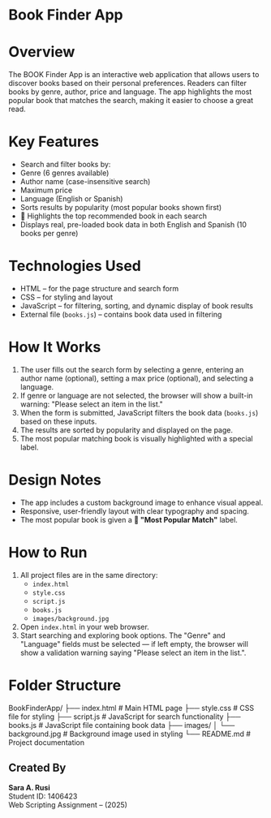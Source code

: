 # Book Finder App

# Overview
The BOOK Finder App is an interactive web application that allows users to discover books based on their personal preferences. Readers can filter books by genre, author, price and language. The app highlights the most popular book that matches the search, making it easier to choose a great read.

# Key Features
- Search and filter books by:
- Genre (6 genres available)
- Author name (case-insensitive search)
- Maximum price
- Language (English or Spanish)
- Sorts results by popularity (most popular books shown first)
- 💜 Highlights the top recommended book in each search
- Displays real, pre-loaded book data in both English and Spanish (10 books per genre)

# Technologies Used
- HTML – for the page structure and search form  
- CSS – for styling and layout  
- JavaScript – for filtering, sorting, and dynamic display of book results  
- External file (`books.js`) – contains book data used in filtering  

# How It Works
1. The user fills out the search form by selecting a genre, entering an author name (optional), setting a max price (optional), and selecting a language.
2. If genre or language are not selected, the browser will show a built-in warning: 
"Please select an item in the list."
3. When the form is submitted, JavaScript filters the book data (`books.js`) based on these inputs.
4. The results are sorted by popularity and displayed on the page.
5. The most popular matching book is visually highlighted with a special label.

# Design Notes
- The app includes a custom background image to enhance visual appeal.
- Responsive, user-friendly layout with clear typography and spacing.
- The most popular book is given a **💜 "Most Popular Match"** label.

# How to Run
1. All project files are in the same directory:
   - `index.html`
   - `style.css`
   - `script.js`
   - `books.js`
   - `images/background.jpg`
2. Open `index.html` in your web browser.
3. Start searching and exploring book options. The "Genre" and "Language" fields must be selected — if left empty, the browser will show a validation warning saying "Please select an item in the list.".

# Folder Structure
BookFinderApp/ 
├── index.html # Main HTML page 
├── style.css # CSS file for styling 
├── script.js # JavaScript for search functionality 
├── books.js # JavaScript file containing book data 
├── images/ 
│ └── background.jpg # Background image used in styling 
└── README.md # Project documentation


## Created By
**Sara A. Rusi**  
Student ID: 1406423  
Web Scripting Assignment – (2025)